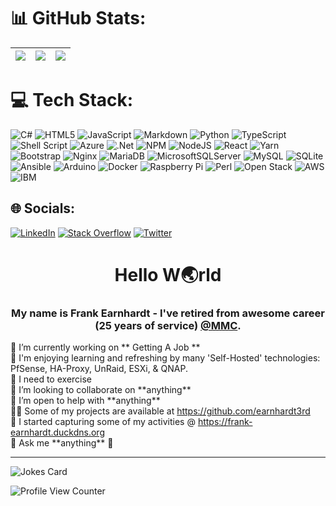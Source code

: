 # 📊 GitHub Stats:
| ![](https://github-readme-stats.vercel.app/api?username=earnhardt3rd&theme=dark&hide_border=true&include_all_commits=true&count_private=false) | ![](https://github-readme-streak-stats.herokuapp.com/?user=earnhardt3rd&theme=dark&hide_border=true) | ![](https://github-readme-stats.vercel.app/api/top-langs/?username=earnhardt3rd&theme=dark&hide_border=true&include_all_commits=true&count_private=false&layout=compact) |
| --- | --- | --- |
# 💻 Tech Stack:
![C#](https://img.shields.io/badge/c%23-%23239120.svg?style=for-the-badge&logo=c-sharp&logoColor=white) 
![HTML5](https://img.shields.io/badge/html5-%23E34F26.svg?style=for-the-badge&logo=html5&logoColor=white) 
![JavaScript](https://img.shields.io/badge/javascript-%23323330.svg?style=for-the-badge&logo=javascript&logoColor=%23F7DF1E) 
![Markdown](https://img.shields.io/badge/markdown-%23000000.svg?style=for-the-badge&logo=markdown&logoColor=white) 
![Python](https://img.shields.io/badge/python-3670A0?style=for-the-badge&logo=python&logoColor=ffdd54) 
![TypeScript](https://img.shields.io/badge/typescript-%23007ACC.svg?style=for-the-badge&logo=typescript&logoColor=white) 
![Shell Script](https://img.shields.io/badge/shell_script-%23121011.svg?style=for-the-badge&logo=gnu-bash&logoColor=white) 
![Azure](https://img.shields.io/badge/azure-%230072C6.svg?style=for-the-badge&logo=azure-devops&logoColor=white) 
![.Net](https://img.shields.io/badge/.NET-5C2D91?style=for-the-badge&logo=.net&logoColor=white) 
![NPM](https://img.shields.io/badge/NPM-%23000000.svg?style=for-the-badge&logo=npm&logoColor=white) 
![NodeJS](https://img.shields.io/badge/node.js-6DA55F?style=for-the-badge&logo=node.js&logoColor=white) 
![React](https://img.shields.io/badge/react-%2320232a.svg?style=for-the-badge&logo=react&logoColor=%2361DAFB) 
![Yarn](https://img.shields.io/badge/yarn-%232C8EBB.svg?style=for-the-badge&logo=yarn&logoColor=white) 
![Bootstrap](https://img.shields.io/badge/bootstrap-%23563D7C.svg?style=for-the-badge&logo=bootstrap&logoColor=white) 
![Nginx](https://img.shields.io/badge/nginx-%23009639.svg?style=for-the-badge&logo=nginx&logoColor=white) 
![MariaDB](https://img.shields.io/badge/MariaDB-003545?style=for-the-badge&logo=mariadb&logoColor=white) 
![MicrosoftSQLServer](https://img.shields.io/badge/Microsoft%20SQL%20Sever-CC2927?style=for-the-badge&logo=microsoft%20sql%20server&logoColor=white) 
![MySQL](https://img.shields.io/badge/mysql-%2300f.svg?style=for-the-badge&logo=mysql&logoColor=white) 
![SQLite](https://img.shields.io/badge/sqlite-%2307405e.svg?style=for-the-badge&logo=sqlite&logoColor=white) 
![Ansible](https://img.shields.io/badge/ansible-%231A1918.svg?style=for-the-badge&logo=ansible&logoColor=white) 
![Arduino](https://img.shields.io/badge/-Arduino-00979D?style=for-the-badge&logo=Arduino&logoColor=white) 
![Docker](https://img.shields.io/badge/docker-%230db7ed.svg?style=for-the-badge&logo=docker&logoColor=white) 
![Raspberry Pi](https://img.shields.io/badge/-RaspberryPi-C51A4A?style=for-the-badge&logo=Raspberry-Pi)
![Perl](https://img.shields.io/badge/-Perl-39457E?style=for-the-badge&logo=Perl&logoColor=#00395A)
![Open Stack](https://img.shields.io/badge/-OpenStack-ED1944?sytle-for-badge&logo=OpenStack)
![AWS](https://img.shields.io/badge/-Amazon-232F3E?style-for-badge&logo=Amazon%20AWS&logoColor=yellow)
![IBM](https://img.shields.io/badge/-IBM-1261FE?style-for-badge&logo=IBM%20Cloud&logoColor=white)

## 🌐 Socials:
[![LinkedIn](https://img.shields.io/badge/LinkedIn-%230077B5.svg?logo=linkedin&logoColor=white)](https://www.linkedin.com/in/earnhardt/) 
[![Stack Overflow](https://img.shields.io/badge/-Stackoverflow-FE7A16?logo=stack-overflow&logoColor=white)](https://stackoverflow.com/users/8809536/earnhardt) 
[![Twitter](https://img.shields.io/badge/Twitter-%231DA1F2.svg?logo=Twitter&logoColor=white)](https://twitter.com/earnhardt3rd)

<!-- ![ReadMe Card](https://github-readme-stats.vercel.app/api/pin/?username=earnhardt3rd&repo=earnhardt3rd) -->
<!-- ![counter](https://[YourEndpoint].m.pipedream.net) -->

<h1 align="center">Hello W🌏rld</h1>
<h3 align="center">My name is Frank Earnhardt - I've retired from awesome career (25 years of service) <a href="https://www.marshmclennan.com/">@MMC</a>.</h3>
🤞 I’m currently working on ** Getting A Job **<br>
🌱 I'm enjoying learning and refreshing by many 'Self-Hosted' technologies: PfSense, HA-Proxy, UnRaid, ESXi, & QNAP.<br>
👣 I need to exercise<br>
👯 I’m looking to collaborate on **anything**<br>
🤝 I’m open to help with **anything**<br>
👨‍💻 Some of my projects are available at <a href="https://github.com/earnhardt3rd">https://github.com/earnhardt3rd</a><br>
📝 I started capturing some of my activities @ <a href="https://frank-earnhardt.duckdns.org">https://frank-earnhardt.duckdns.org</a><br>
💬 Ask me **anything** 📧<br><hr>


![Jokes Card](https://readme-jokes.vercel.app/api)

![Profile View Counter](https://komarev.com/ghpvc/?username=earnhardt3rd)


<!--
![lines coverage](https://img.shields.io/endpoint?url=https%3A%2F%2Funtitled-noopow1jds3m.runkit.sh%2F%3Ftype%3Dlines)
![statements coverage](https://img.shields.io/endpoint?url=https%3A%2F%2Funtitled-noopow1jds3m.runkit.sh%2F%3Ftype%3Dstatements)
![functions coverage](https://img.shields.io/endpoint?url=https%3A%2F%2Funtitled-noopow1jds3m.runkit.sh%2F%3Ftype%3Dfunctions)
![buddy coverage](https://img.shields.io/endpoint?url=https%3A%2F%2Funtitled-noopow1jds3m.runkit.sh%2F%3Ftype%3Dlines)
-->
<!--
☁️🌪️💪💔📧📦
🛣️🪢👣🧳🪵🍀🫁🤞
-->
